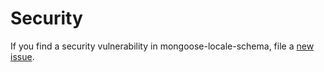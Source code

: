 # Security

If you find a security vulnerability in mongoose-locale-schema, file a [new issue](https://github.com/lykmapipo/mongoose-locale-schema/issues).
